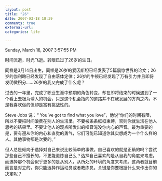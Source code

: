 ```yaml
---
layout: post
title: "26"
date: 2007-03-18 10:39
comments: true
external-url: 
categories: life

---
```




Sunday, March 18, 2007 3:57:55 PM

时间流逝，时光飞逝。转眼已过了26岁的生日。  
  
同样是3月14日出生，同样是26岁的爱因斯坦已经发表了5篇震惊世界的论文；26岁的伽利略已经发现了自由落体定律；26岁的牛顿已经发现了万有引力并且即将发明微积分……26岁的我又完成了什么呢？  
  
过去的一年里，完成了职业生涯中预期的角色转变，却在即将结束的时候遇到了一个看上去极为诱人的机会，只是这个机会指向的道路并不在我发展的方向之内，不是我喜欢做的但却是富有挑战性的。  
  
Steve Jobs 说：“ You’ve got to find what you love”，他说“你们的时间有限，所以不要把时间浪费在别人的生活里。不要被条条框框束缚，否则你就生活在他人思考的结果里。不要让他人的观点所发出的噪音淹没你内心的声音。最为重要的是，要有遵从你的内心和直觉的勇气，它们可能已知道你其实想成为一个什么样的人。其他事物都是次要的。”  
  
但人总是倾向于选择对自己来说比较简单的事做。自己喜欢的就是正确的吗？尝试那些自己不擅长的，不更能锻炼自己么？选择自己喜欢的是从自我的角度来考虑，而选择那个机会似乎更多的是从别人，从所处的环境的角度来考虑。这两者就目前而言是对立的，你只能选择作运动员或者教练员。关键是你要根据什么来作出你的决定呢？
